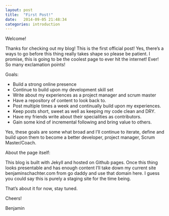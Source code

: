 ```yaml
---
layout: post
title:  "First Post!"
date:   2014-09-05 21:48:34
categories: introduction
---
```



Welcome! 

Thanks for checking out my blog! This is the first official post!  Yes, there’s a ways to go before this thing really takes shape so please be patient.  I promise,  this is going to be the coolest page to ever hit the internet! Ever!  So many exclamation points!

Goals:

- Build a strong online presence
- Continue to build upon my development skill set 
- Write about my experiences as a project manager and scrum master
- Have a repository of content to look back to.
- Post multiple times a week and continually build upon my experiences.
- Keep posts short, sweet as well as keeping my code clean and DRY.
- Have my friends write about their specialities as contributors.
- Gain some kind of incremental following and bring value to others.

Yes, these goals are some what broad and I’ll continue to iterate, define and  build upon them to become a better developer, project manager, Scrum Master/Coach.

About the page itself:

This blog is built with Jekyll and hosted on Github pages.  Once this thing looks presentable and has enough content I’ll take down my current site benjaminschachter.com from go daddy and use that domain here.  I guess you could say this is purely a staging site for the time being.


That’s about it for now, stay tuned.

Cheers!

Benjamin

